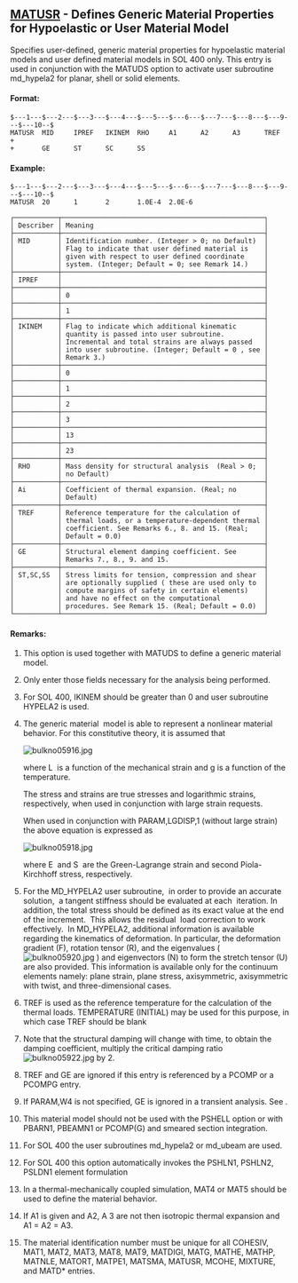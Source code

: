 ## [MATUSR](https://help.hexagonmi.com/bundle/MSC_Nastran_2022.4/page/Nastran_Combined_Book/qrg/bulkno/TOC.MATUSR.xhtml) - Defines Generic Material Properties for Hypoelastic or User Material Model

Specifies user-defined, generic material properties for hypoelastic material models and user defined material models in SOL 400 only. This entry is used in conjunction with the MATUDS option to activate user subroutine md_hypela2 for planar, shell or solid elements.

#### Format:

```nastran
$---1---$---2---$---3---$---4---$---5---$---6---$---7---$---8---$---9---$---10--$
MATUSR  MID     IPREF   IKINEM  RHO     A1      A2      A3      TREF    +       
+       GE      ST      SC      SS                                              
```

#### Example:

```nastran
$---1---$---2---$---3---$---4---$---5---$---6---$---7---$---8---$---9---$---10--$
MATUSR  20      1       2       1.0E-4  2.0E-6                                  
```

```text
┌───────────┬───────────────────────────────────────────────────┐
│ Describer │ Meaning                                           │
├───────────┼───────────────────────────────────────────────────┤
│ MID       │ Identification number. (Integer > 0; no Default)  │
│           │ Flag to indicate that user defined material is    │
│           │ given with respect to user defined coordinate     │
│           │ system. (Integer; Default = 0; see Remark 14.)    │
├───────────┼───────────────────────────────────────────────────┤
│ IPREF     │                                                   │
├───────────┼───────────────────────────────────────────────────┤
│           │ 0                                                 │
├───────────┼───────────────────────────────────────────────────┤
│           │ 1                                                 │
├───────────┼───────────────────────────────────────────────────┤
│ IKINEM    │ Flag to indicate which additional kinematic       │
│           │ quantity is passed into user subroutine.          │
│           │ Incremental and total strains are always passed   │
│           │ into user subroutine. (Integer; Default = 0 , see │
│           │ Remark 3.)                                        │
├───────────┼───────────────────────────────────────────────────┤
│           │ 0                                                 │
├───────────┼───────────────────────────────────────────────────┤
│           │ 1                                                 │
├───────────┼───────────────────────────────────────────────────┤
│           │ 2                                                 │
├───────────┼───────────────────────────────────────────────────┤
│           │ 3                                                 │
├───────────┼───────────────────────────────────────────────────┤
│           │ 13                                                │
├───────────┼───────────────────────────────────────────────────┤
│           │ 23                                                │
├───────────┼───────────────────────────────────────────────────┤
│ RHO       │ Mass density for structural analysis  (Real > 0;  │
│           │ no Default)                                       │
├───────────┼───────────────────────────────────────────────────┤
│ Ai        │ Coefficient of thermal expansion. (Real; no       │
│           │ Default)                                          │
├───────────┼───────────────────────────────────────────────────┤
│ TREF      │ Reference temperature for the calculation of      │
│           │ thermal loads, or a temperature-dependent thermal │
│           │ coefficient. See Remarks 6., 8. and 15. (Real;    │
│           │ Default = 0.0)                                    │
├───────────┼───────────────────────────────────────────────────┤
│ GE        │ Structural element damping coefficient. See       │
│           │ Remarks 7., 8., 9. and 15.                        │
├───────────┼───────────────────────────────────────────────────┤
│ ST,SC,SS  │ Stress limits for tension, compression and shear  │
│           │ are optionally supplied ( these are used only to  │
│           │ compute margins of safety in certain elements)    │
│           │ and have no effect on the computational           │
│           │ procedures. See Remark 15. (Real; Default = 0.0)  │
└───────────┴───────────────────────────────────────────────────┘
```

#### Remarks:

1. This option is used together with MATUDS to define a generic material model.
2. Only enter those fields necessary for the analysis being performed.
3. For SOL 400, IKINEM should be greater than 0 and user subroutine HYPELA2 is used.
4. The generic material  model is able to represent a nonlinear material behavior. For this constitutive theory, it is assumed that

     ![bulkno05916.jpg](https://help-be.hexagonmi.com/bundle/MSC_Nastran_2022.4/page/Nastran_Combined_Book/qrg/bulkno/../../../assets/bulkno05916.jpg?_LANG=enus)  

     where  L  is a function of the mechanical strain and  g  is a function of the temperature.

     The stress and strains are true stresses and logarithmic strains, respectively, when used in conjunction with large strain requests.

     When used in conjunction with PARAM,LGDISP,1 (without large strain) the above equation is expressed as

     ![bulkno05918.jpg](https://help-be.hexagonmi.com/bundle/MSC_Nastran_2022.4/page/Nastran_Combined_Book/qrg/bulkno/../../../assets/bulkno05918.jpg?_LANG=enus)  

     where  E  and  S  are the Green-Lagrange strain and second Piola-Kirchhoff stress, respectively.

5. For the MD_HYPELA2 user subroutine,  in order to provide an accurate solution,  a tangent stiffness should be evaluated at each  iteration. In addition, the total stress should be defined as its exact value at the end of the increment.  This allows the residual  load correction to work effectively.  In MD_HYPELA2, additional information is available regarding the kinematics of deformation. In particular, the deformation gradient (F), rotation tensor (R), and the eigenvalues ( ![bulkno05920.jpg](https://help-be.hexagonmi.com/bundle/MSC_Nastran_2022.4/page/Nastran_Combined_Book/qrg/bulkno/../../../assets/bulkno05920.jpg?_LANG=enus) ) and eigenvectors (N) to form the stretch tensor (U) are also provided. This information is available only for the continuum elements namely: plane strain, plane stress, axisymmetric, axisymmetric with twist, and three-dimensional cases.
6. TREF is used as the reference temperature for the calculation of the thermal loads. TEMPERATURE (INITIAL) may be used for this purpose, in which case TREF should be blank
7. Note that the structural damping will change with time, to obtain the damping coefficient, multiply the critical damping ratio  ![bulkno05922.jpg](https://help-be.hexagonmi.com/bundle/MSC_Nastran_2022.4/page/Nastran_Combined_Book/qrg/bulkno/../../../assets/bulkno05922.jpg?_LANG=enus) by 2.
8. TREF and GE are ignored if this entry is referenced by a PCOMP or a PCOMPG entry.
9. If PARAM,W4 is not specified, GE is ignored in a transient analysis. See  .
10. This material model should not be used with the PSHELL option or with PBARN1, PBEAMN1 or PCOMP(G) and smeared section integration.
11. For SOL 400 the user subroutines md_hypela2 or md_ubeam are used.
12. For SOL 400 this option automatically invokes the PSHLN1, PSHLN2, PSLDN1 element formulation
13. In a thermal-mechanically coupled simulation, MAT4 or MAT5 should be used to define the material behavior.
14. If A1 is given and A2, A 3 are not then isotropic thermal expansion and A1 = A2 = A3.
15. The material identification number must be unique for all COHESIV, MAT1, MAT2, MAT3, MAT8, MAT9, MATDIGI, MATG, MATHE, MATHP, MATNLE, MATORT, MATPE1, MATSMA, MATUSR, MCOHE, MIXTURE, and MATD* entries.
